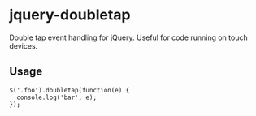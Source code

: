 # jquery-doubletap

Double tap event handling for jQuery. Useful for code running on touch devices.

## Usage

	$('.foo').doubletap(function(e) {
	  console.log('bar', e);
	});
